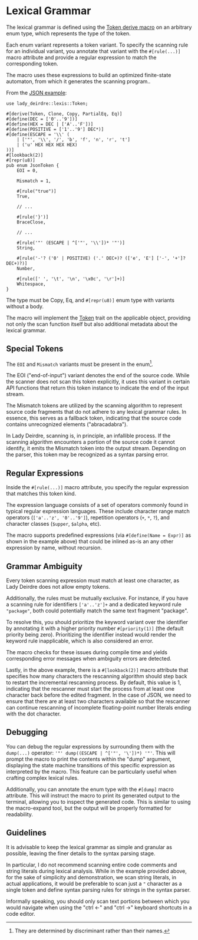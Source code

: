 <!------------------------------------------------------------------------------
  This file is part of "Lady Deirdre", a compiler front-end foundation
  technology.

  This work is proprietary software with source-available code.

  To copy, use, distribute, or contribute to this work, you must agree to
  the terms of the General License Agreement:

  https://github.com/Eliah-Lakhin/lady-deirdre/blob/master/EULA.md

  The agreement grants a Basic Commercial License, allowing you to use
  this work in non-commercial and limited commercial products with a total
  gross revenue cap. To remove this commercial limit for one of your
  products, you must acquire a Full Commercial License.

  If you contribute to the source code, documentation, or related materials,
  you must grant me an exclusive license to these contributions.
  Contributions are governed by the "Contributions" section of the General
  License Agreement.

  Copying the work in parts is strictly forbidden, except as permitted
  under the General License Agreement.

  If you do not or cannot agree to the terms of this Agreement,
  do not use this work.

  This work is provided "as is", without any warranties, express or implied,
  except where such disclaimers are legally invalid.

  Copyright (c) 2024 Ilya Lakhin (Илья Александрович Лахин).
  All rights reserved.
------------------------------------------------------------------------------->

# Lexical Grammar

The lexical grammar is defined using
the [Token derive macro](https://docs.rs/lady-deirdre/2.2.0/lady_deirdre/lexis/derive.Token.html)
on an arbitrary enum type, which represents the type of the token.

Each enum variant represents a token variant. To specify the scanning rule for
an individual variant, you annotate that variant with the `#[rule(...)]` macro
attribute and provide a regular expression to match the corresponding token.

The macro uses these expressions to build an optimized finite-state automaton,
from which it generates the scanning program..

From the [JSON example](https://github.com/Eliah-Lakhin/lady-deirdre/blob/f350aaed30373a67694c3aba4d2cfd9874c2a656/work/crates/examples/src/json_grammar/lexis.rs#L47):

```rust,noplayground
use lady_deirdre::lexis::Token;

#[derive(Token, Clone, Copy, PartialEq, Eq)]
#[define(DEC = ['0'..'9'])]
#[define(HEX = DEC | ['A'..'F'])]
#[define(POSITIVE = ['1'..'9'] DEC*)]
#[define(ESCAPE = '\\' (
    | ['"', '\\', '/', 'b', 'f', 'n', 'r', 't']
    | ('u' HEX HEX HEX HEX)
))]
#[lookback(2)]
#[repr(u8)]
pub enum JsonToken {
    EOI = 0,

    Mismatch = 1,

    #[rule("true")]
    True,
    
    // ...

    #[rule('}')]
    BraceClose,
    
    // ...

    #[rule('"' (ESCAPE | ^['"', '\\'])* '"')]
    String,

    #[rule('-'? ('0' | POSITIVE) ('.' DEC+)? (['e', 'E'] ['-', '+']? DEC+)?)]
    Number,

    #[rule([' ', '\t', '\n', '\x0c', '\r']+)]
    Whitespace,
}
```

The type must be Copy, Eq, and `#[repr(u8)]` enum type with variants without a
body.

The macro will implement
the [Token](https://docs.rs/lady-deirdre/2.2.0/lady_deirdre/lexis/trait.Token.html)
trait on the applicable object, providing not only the scan function itself but
also additional metadata about the lexical grammar.

## Special Tokens

The `EOI` and `Mismatch` variants must be present in the enum[^discriminant].

The EOI ("end-of-input") variant denotes the end of the source code. While
the scanner does not scan this token explicitly, it uses this variant in certain
API functions that return this token instance to indicate the end of the input
stream.

The Mismatch tokens are utilized by the scanning algorithm to represent source
code fragments that do not adhere to any lexical grammar rules. In essence, this
serves as a fallback token, indicating that the source code contains
unrecognized elements ("abracadabra").

In Lady Deirdre, scanning is, in principle, an infallible process. If the
scanning algorithm encounters a portion of the source code it cannot identify,
it emits the Mismatch token into the output stream. Depending on the parser,
this token may be recognized as a syntax parsing error.

[^discriminant]: They are determined by discriminant rather than their names.

## Regular Expressions

Inside the `#[rule(...)]` macro attribute, you specify the regular expression
that matches this token kind.

The expression language consists of a set of operators commonly found in typical
regular expression languages. These include character range match
operators (`['a'..'z', '0'..'9']`), repetition operators (`+`, `*`, `?`), and
character classes (`$upper`, `$alpha`, etc).

The macro supports predefined expressions (via `#[define(Name = Expr)]` as
shown in the example above) that could be inlined as-is an any other expression
by name, without recursion.

## Grammar Ambiguity

Every token scanning expression must match at least one character, as Lady
Deirdre does not allow empty tokens.

Additionally, the rules must be mutually exclusive. For instance, if you have a
scanning rule for identifiers `['a'..'z']+` and a dedicated keyword rule
`"package"`, both could potentially match the same text fragment "package".

To resolve this, you should prioritize the keyword variant over the identifier
by annotating it with a higher priority number `#[priority(1)]` (the default
priority being zero). Prioritizing the identifier instead would render the
keyword rule inapplicable, which is also considered an error.

The macro checks for these issues during compile time and yields corresponding
error messages when ambiguity errors are detected.

Lastly, in the above example, there is a `#[lookback(2)]` macro attribute that
specifies how many characters the rescanning algorithm should step back to
restart the incremental rescanning process. By default, this value is 1,
indicating that the rescanner must start the process from at least one character
back before the edited fragment. In the case of JSON, we need to ensure that
there are at least two characters available so that the rescanner can continue
rescanning of incomplete floating-point number literals ending with the dot
character.

## Debugging

You can debug the regular expressions by surrounding them with the `dump(...)`
operator: `'"' dump((ESCAPE | ^['"', '\'])*) '"'`. This will prompt the macro to
print the contents within the "dump" argument, displaying the state machine
transitions of this specific expression as interpreted by the macro. This
feature can be particularly useful when crafting complex lexical rules.

Additionally, you can annotate the enum type with the `#[dump]` macro attribute.
This will instruct the macro to print its generated output to the terminal,
allowing you to inspect the generated code. This is similar to using the
macro-expand tool, but the output will be properly formatted for readability.

## Guidelines

It is advisable to keep the lexical grammar as simple and granular as possible,
leaving the finer details to the syntax parsing stage.

In particular, I do not recommend scanning entire code comments and string
literals during lexical analysis. While in the example provided above, for the
sake of simplicity and demonstration, we scan string literals, in actual
applications, it would be preferable to scan just a `"` character as a single
token and define syntax parsing rules for strings in the syntax parser.

Informally speaking, you should only scan text portions between which you would
navigate when using the "ctrl ←" and "ctrl →" keyboard shortcuts in a code
editor.
